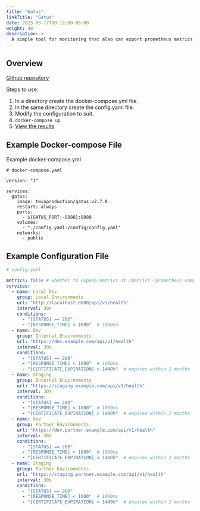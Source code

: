 ```yaml
---
title: "Gatus"
linkTitle: "Gatus"
date: 2023-03-17T00:12:00-05:00
weight: 40
description: >
  A simple tool for monitoring that also can export prometheus metrics.
---
```


## Overview

[Github repository](https://github.com/TwiN/gatus)

Steps to use:

1.  In a directory create the docker-compose.yml file.
1.  In the same directory create the config.yaml file.
1.  Modify the configuration to suit.
1.  `docker-compose up`
1.  [View the results](http://localhost:8888)


## Example Docker-compose File

Example docker-compose.yml

```docker
# docker-compose.yaml

version: "3"

services:
  gatus:
    image: twinproduction/gatus:v2.7.0
    restart: always
    ports:
      - ${GATUS_PORT:-8888}:8080
    volumes:
      - "./config.yaml:/config/config.yaml"
    networks:
      - public
```

## Example Configuration File

```yaml
# config.yaml

metrics: false # whether to expose metrics at /metrics (prometheus compatible)
services:
  - name: Local Dev
    group: Local Environments
    url: "http://localhost:8080/api/v1/health"
    interval: 30s
    conditions:
      - "[STATUS] == 200"
      - "[RESPONSE_TIME] < 1000"  # 1000ms
  - name: Dev
    group: Internal Environments
    url: "https://dev.example.com/api/v1/health"
    interval: 30s
    conditions:
      - "[STATUS] == 200"
      - "[RESPONSE_TIME] < 1000"  # 1000ms
      - "[CERTIFICATE_EXPIRATION] > 1440h"  # expires within 2 months
  - name: Staging
    group: Internal Environments
    url: "https://staging.example.com/api/v1/health"
    interval: 30s
    conditions:
      - "[STATUS] == 200"
      - "[RESPONSE_TIME] < 1000"  # 1000ms
      - "[CERTIFICATE_EXPIRATION] > 1440h"  # expires within 2 months
  - name: Dev
    group: Partner Environments
    url: "https://dev.partner.example.com/api/v1/health"
    interval: 30s
    conditions:
      - "[STATUS] == 200"
      - "[RESPONSE_TIME] < 1000"  # 1000ms
      - "[CERTIFICATE_EXPIRATION] > 1440h"  # expires within 2 months
  - name: Staging
    group: Partner Environments
    url: "https://staging.partner.example.com/api/v1/health"
    interval: 30s
    conditions:
      - "[STATUS] == 200"
      - "[RESPONSE_TIME] < 1000"  # 1000ms
      - "[CERTIFICATE_EXPIRATION] > 1440h"  # expires within 2 months
```

<!-- ## References -->

<!-- Format for online resources: -->
<!-- Author Last Name, First Name. “Title of Work.” Title of Site, Sponsor or -->
<!-- Publisher (include only if different from website title or author), Date of -->
<!-- Publication or Update Date, URL. Accessed Date (only if no date of publication -->
<!-- or update date). -->

